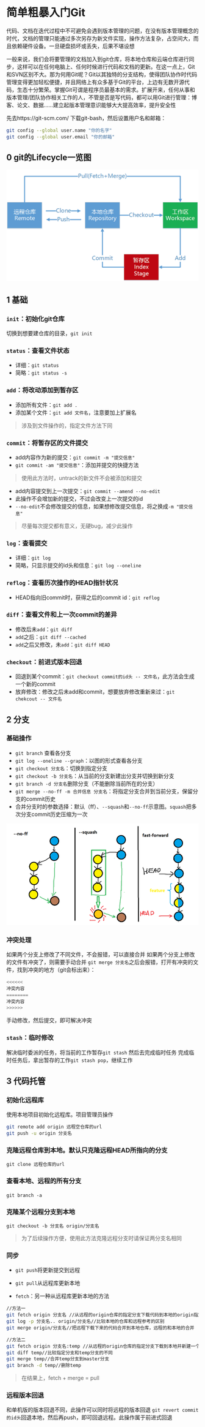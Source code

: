 # 简单粗暴入门Git

代码、文档在迭代过程中不可避免会遇到版本管理的问题，在没有版本管理概念的时代，文档的管理只能通过多次另存为新文件实现，操作方法复杂，占空间大，而且依赖硬件设备。一旦硬盘损坏或丢失，后果不堪设想

一般来说，我们会将要管理的文档加入到git仓库，将本地仓库和云端仓库进行同步，这样可以在任何电脑上、任何时候进行代码和文档的更新。在这一点上，Git和SVN区别不大。那为何用Git呢？Git以其独特的分支结构，使得团队协作时代码管理变得更加轻松便捷，并且网络上有众多基于Git的平台，上边有无数开源代码，生态十分繁荣。掌握Git可谓是程序员最基本的需求。扩展开来，任何从事和版本管理/团队协作相关工作的人，不管是否是写代码，都可以用Git进行管理：博客、论文、数据……建立起版本管理意识能够大大提高效率，提升安全性

先去https://git-scm.com/ 下载git-bash，然后设置用户名和邮箱：
```bash
git config --global user.name "你的名字"
git config --global user.email "你的邮箱"
```

## 0 git的Lifecycle一览图

![lifecycle](img/lifecycle.png)

## 1 基础

### `init`：初始化git仓库

切换到想要建仓库的目录，`git init`

### `status`：查看文件状态

- 详细：`git status`
- 简略：`git status -s`

### `add`：将改动添加到暂存区

- 添加所有文件：`git add .`
- 添加某个文件：`git add 文件名`，注意要加上扩展名
> 涉及到文件操作的，指定文件方法下同

### `commit`：将暂存区的文件提交

- add内容作为新的提交：`git commit -m "提交信息"`
- `git commit -am "提交信息"`：添加并提交的快捷方法
 > 使用此方法时，untrack的新文件不会被添加和提交

- add内容提交到上一次提交：`git commit --amend --no-edit`
 - 此操作不会增加新的提交，不过会改变上一次提交的id
 - `--no-edit`不会修改提交的信息，如果想修改提交信息，将之换成`-m "提交信息"`
 > 尽量每次提交都有意义，无硬bug，减少此操作


### `log`：查看提交

- 详细：`git log`
- 简略，只显示提交的id头和信息：`git log --oneline`

### `reflog`：查看历次操作的HEAD指针状况

- HEAD指向旧commit时，获得之后的commit id：`git reflog`

### `diff`：查看文件和上一次commit的差异

- 修改后未`add`：`git diff`
- `add`之后：`git diff --cached`
- `add`之后又修改，未`add`：`git diff HEAD`

### `checkout`：前进式版本回退

- 回退到某个commit：`git checkout commit的id头 -- 文件名`，此方法会生成一个新的commit
- 放弃修改：修改之后未add和commit，想要放弃修改重新来过：`git chekcout -- 文件名`

## 2 分支

### 基础操作

- `git branch` 查看各分支
- `git log --oneline --graph`：以图的形式查看各分支
- `git checkout 分支名`：切换到指定分支
- `git checkout -b 分支名`：从当前的分支新建出分支并切换到新分支
- `git branch -d 分支名`删除分支（不能删除当前所在的分支）
- `git merge --no-ff -m 合并信息 分支名`：将指定分支合并到当前分支，保留分支的commit历史
 - 合并分支时的参数选择：默认（ff）、`--squash`和`--no-ff`示意图。`squash`把多次分支commit历史压缩为一次

![merge](img/merge.png)

### 冲突处理

如果两个分支上修改了不同文件，不会报错，可以直接合并
如果两个分支上修改的文件有冲突了，则需要手动合并
`git merge 分支名`之后会报错，打开有冲突的文件，找到冲突的地方（git会标出来）：

```python
<<<<<<
冲突内容
========
冲突内容
>>>>>>
```

手动修改，然后提交，即可解决冲突

### `stash`：临时修改

解决临时委派的任务，将当前的工作暂存`git stash`
然后去完成临时任务
完成临时任务后，拿出暂存的工作`git stash pop`，继续工作

## 3 代码托管

### 初始化远程库

使用本地项目初始化远程库。项目管理员操作

```bash
git remote add origin 远程空仓库的url
git push -u origin 分支名
```

### 克隆远程仓库到本地。默认只克隆远程HEAD所指向的分支

`git clone 远程仓库的url`

### 查看本地、远程的所有分支

`git branch -a`

### 克隆某个远程分支到本地

`git checkout -b 分支名 origin/分支名`
> 为了后续操作方便，使用此方法克隆远程分支时请保证两分支名相同

### 同步

- `git push`将更新提交到远程

- `git pull`从远程库更新本地

- `fetch`：另一种从远程库更新本地的方法

```bash
//方法一
git fetch origin 分支名 //从远程的origin仓库的指定分支下载代码到本地的origin指定分支
git log -p 分支名.. origin/分支名//比较本地的仓库和远程参考的区别
git merge origin/分支名//把远程下载下来的代码合并到本地仓库，远程的和本地的合并
```

```bash
//方法二
git fetch origin 分支名:temp //从远程的origin仓库的指定分支下载到本地并新建一个分支temp
git diff temp//比较指定分支和temp分支的不同
git merge temp//合并temp分支到master分支
git branch -d temp//删除temp
```

> 在结果上，fetch + merge = pull

### 远程版本回退

和单机版的版本回退不同，此操作可以同时将远程的版本回退
`git revert commit的id头`回退本地，然后再push，即可回退远程。此操作属于前进式回退
